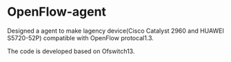 # OpenFlow-agent
Designed a agent to make lagency device(Cisco Catalyst 2960 and HUAWEI S5720-52P) compatible with OpenFlow protocal1.3.

The code is developed based on Ofswitch13.
